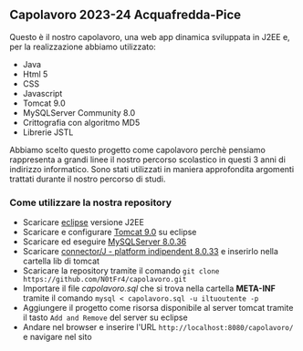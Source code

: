 ## Capolavoro 2023-24 Acquafredda-Pice

Questo è il nostro capolavoro, una web app dinamica sviluppata in J2EE e, per la realizzazione abbiamo utilizzato:
- Java
- Html 5
- CSS
- Javascript
- Tomcat 9.0
- MySQLServer Community 8.0
- Crittografia con algoritmo MD5
- Librerie JSTL

Abbiamo scelto questo progetto come capolavoro perchè pensiamo rappresenta a grandi linee il nostro percorso scolastico in questi 3 anni di indirizzo informatico. Sono stati utilizzati in maniera approfondita argomenti trattati durante il nostro percorso di studi.

### Come utilizzare la nostra repository
- Scaricare [eclipse](https://www.eclipse.org/downloads/packages/release/kepler/sr2/eclipse-ide-java-ee-developers) versione J2EE
- Scaricare e configurare [Tomcat 9.0](https://tomcat.apache.org/download-90.cgi) su eclipse
- Scaricare ed eseguire [MySQLServer 8.0.36](https://dev.mysql.com/downloads/mysql/)
- Scaricare [connector/J - platform indipendent 8.0.33](https://dev.mysql.com/downloads/connector/j/) e inserirlo nella cartella lib di tomcat
- Scaricare la repository tramite il comando `git clone https://github.com/N0tFr4/capolavoro.git`
- Importare il file _capolavoro.sql_ che si trova nella cartella **META-INF** tramite il comando `mysql < capolavoro.sql -u iltuoutente -p`
- Aggiungere il progetto come risorsa disponibile al server tomcat tramite il tasto `Add and Remove` del server su eclipse
- Andare nel browser e inserire l'URL `http://localhost:8080/capolavoro/` e navigare nel sito
